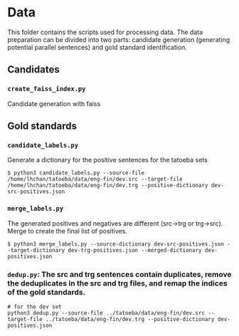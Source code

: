 # Data

This folder contains the scripts used for processing data. The data preparation can be divided into two parts: candidate generation (generating potential parallel sentences) and gold standard identification.

## Candidates
### `create_faiss_index.py`
Candidate generation with faiss

## Gold standards
### `candidate_labels.py`
Generate a dictionary for the positive sentences for the tatoeba sets
```
$ python3 candidate_labels.py --source-file /home/lhchan/tatoeba/data/eng-fin/dev.src --target-file /home/lhchan/tatoeba/data/eng-fin/dev.trg --positive-dictionary dev-src-positives.json
```

### `merge_labels.py`
The generated positives and negatives are different (src->trg or trg->src). Merge to create the final list of positives.
```
$ python3 merge_labels.py --source-dictionary dev-src-positives.json --target-dictionary dev-trg-positives.json --merged-dictionary dev-positives.json
```

### `dedup.py`: The src and trg sentences contain duplicates, remove the deduplicates in the src and trg files, and remap the indices of the gold standards.
```
# for the dev set
python3 dedup.py --source-file ../tatoeba/data/eng-fin/dev.src --target-file ../tatoeba/data/eng-fin/dev.trg --positive-dictionary dev-positives.json
```